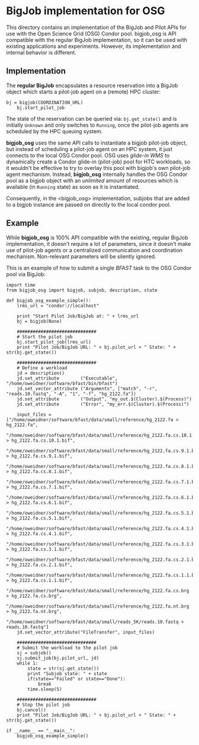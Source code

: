 BigJob implementation for OSG
=============================

This directory contains an implementation of the BigJob and Pilot APIs for use with the Open Science Grid (OSG) Condor pool. bigjob_osg is API compatible with the regular BigJob implementation, so it can be used with existing applications and experiments. However, its implementation and internal behavior is different.

Implementation
--------------

The <b>regular BigJob</b> encapsulates a resource reservation into a BigJob object which starts a pilot-job agent on a (remote) HPC cluster:

```
bj = bigjob(COORDINATION_URL)
    bj.start_pilot_job
```

The state of the reservation can be queried via: ```bj.get_state()``` and is initially ```Unknown``` and only switches to ```Running```, once the pilot-job agents are scheduled by the HPC queuing system.

<b>bigjob_osg</b> uses the same API calls to instantiate a bigjob pilot-job object, but instead of scheduling a pilot-job agent on an HPC system, it just connects to the local OSG Condor pool. OSG uses <i>glide-in WMS</i> to dynamically create a Condor glide-in (pilot-job) pool for HTC workloads, so it wouldn't be effective to try to overlay this pool with bigjob's own pilot-job agent mechanism. Instead, <b>bigjob_osg</b> internally handles the OSG Condor pool as a bigjob object with an <i>unlimited</i> amount of resources which is available (in ```Running``` state) as soon as it is instantiated.

Consequently, in the <bigjob_osg> implementation, subjobs that are added to a bigjob instance are passed on directly to the local condor pool.

Example
-------

While <b>bigjob_osg</b> is 100% API compatible with the existing, regular BigJob implementation, it doesn't require a lot of parameters, since it doesn't make use of pilot-job agents or a centralized communication and coordination mechanism. Non-relevant parameters will be silently ignored. 

This is an example of how to submit a single <i>BFAST</i> task to the OSG Condor pool via BigJob:

```
import time
from bigjob_osg import bigjob, subjob, description, state

def bigjob_osg_example_simple():
    lrms_url = "condor://localhost"

    print "Start Pilot Job/BigJob at: " + lrms_url
    bj = bigjob(None)

    ##############################
    # Start the pilot job 
    bj.start_pilot_job(lrms_url)
    print "Pilot Job/BigJob URL: " + bj.pilot_url + " State: " + str(bj.get_state())

    ##############################
    # Define a workload
    jd = description()
    jd.set_attribute        ("Executable", "/home/oweidner/software/bfast/bin/bfast")
    jd.set_vector_attribute ("Arguments", ["match", "-r", "reads.10.fastq", "-A", "1", "-f", "hg_2122.fa"])
    jd.set_attribute        ("Output", "my_out.$(Cluster).$(Process)")
    jd.set_attribute        ("Error", "my_err.$(Cluster).$(Process)")
    
    input_files = ["/home/oweidner/software/bfast/data/small/reference/hg_2122.fa > hg_2122.fa",
      "/home/oweidner/software/bfast/data/small/reference/hg_2122.fa.cs.10.1.bif > hg_2122.fa.cs.10.1.bif",
      "/home/oweidner/software/bfast/data/small/reference/hg_2122.fa.cs.9.1.bif > hg_2122.fa.cs.9.1.bif",
      "/home/oweidner/software/bfast/data/small/reference/hg_2122.fa.cs.8.1.bif > hg_2122.fa.cs.8.1.bif",
      "/home/oweidner/software/bfast/data/small/reference/hg_2122.fa.cs.7.1.bif > hg_2122.fa.cs.7.1.bif",
      "/home/oweidner/software/bfast/data/small/reference/hg_2122.fa.cs.6.1.bif > hg_2122.fa.cs.6.1.bif",
      "/home/oweidner/software/bfast/data/small/reference/hg_2122.fa.cs.5.1.bif > hg_2122.fa.cs.5.1.bif",
      "/home/oweidner/software/bfast/data/small/reference/hg_2122.fa.cs.4.1.bif > hg_2122.fa.cs.4.1.bif",
      "/home/oweidner/software/bfast/data/small/reference/hg_2122.fa.cs.3.1.bif > hg_2122.fa.cs.3.1.bif",
      "/home/oweidner/software/bfast/data/small/reference/hg_2122.fa.cs.2.1.bif > hg_2122.fa.cs.2.1.bif",
      "/home/oweidner/software/bfast/data/small/reference/hg_2122.fa.cs.1.1.bif > hg_2122.fa.cs.1.1.bif",
      "/home/oweidner/software/bfast/data/small/reference/hg_2122.fa.cs.brg > hg_2122.fa.cs.brg",
      "/home/oweidner/software/bfast/data/small/reference/hg_2122.fa.nt.brg > hg_2122.fa.nt.brg",
      "/home/oweidner/software/bfast/data/small/reads_5K/reads.10.fastq > reads.10.fastq"]
    jd.set_vector_attribute("FileTransfer", input_files)

    ##############################
    # Submit the workload to the pilot job
    sj = subjob()
    sj.submit_job(bj.pilot_url, jd)
    while 1:
        state = str(sj.get_state())
        print "Subjob state: " + state
        if(state=="Failed" or state=="Done"):
            break
        time.sleep(5)

    ##############################
    # Stop the pilot job 
    bj.cancel()
    print "Pilot Job/BigJob URL: " + bj.pilot_url + " State: " + str(bj.get_state())

if __name__ == "__main__":
    bigjob_osg_example_simple()
```